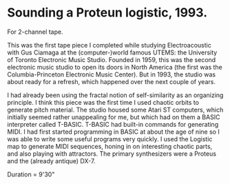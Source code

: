 # Sounding a Proteun logistic, 1993.

For 2-channel tape.

This was the first tape piece I completed while studying Electroacoustic with Gus Ciamaga at the (computer-)world famous UTEMS: the University of Toronto Electronic Music Studio. Founded in 1959, this was the second electronic music studio to open its doors in North America (the first was the Columbia-Princeton Electronic Music Center). But in 1993, the studio was about ready for a refresh, which happened over the next couple of years.

I had already been using the fractal notion of self-similarity as an organizing principle. I think this piece was the first time I used chaotic orbits to generate pitch material. The studio housed some Atari ST computers, which initially seemed rather unappealing for me, but which had on them a BASIC interpreter called T-BASIC. T-BASIC had built-in commands for generating MIDI. I had first started programming in BASIC at about the age of nine so I was able to write some useful programs very quickly. I used the Logistic map to generate MIDI sequences, honing in on interesting chaotic parts, and also playing with attractors. The primary synthesizers were a Proteus and the (already antique) DX-7.

Duration = 9'30"